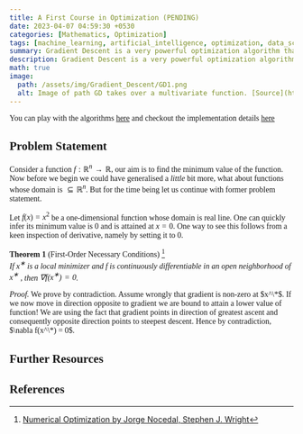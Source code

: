 ```yaml
---
title: A First Course in Optimization (PENDING)
date: 2023-04-07 04:59:30 +0530
categories: [Mathematics, Optimization]
tags: [machine_learning, artificial_intelligence, optimization, data_science, theory_course]     # TAG names should always be lowercase
summary: Gradient Descent is a very powerful optimization algorithm that is used almost everywhere in machine learning, from solving logistic regression in 1950s to GPT3! This post is math intensive, we try to give a comprehensive analysis.
description: Gradient Descent is a very powerful optimization algorithm that is used almost everywhere in machine learning, from solving logistic regression in 1950s to GPT3!
math: true
image:
  path: /assets/img/Gradient_Descent/GD1.png
  alt: Image of path GD takes over a multivariate function. [Source](https://easyai.tech/en/ai-definition/gradient-descent/)
---
```


<div class="custom" markdown="1" style="font-family: CMS"> 

You can play with the algorithms [here](https://sukhjinder-kumar-descent-algorithms.streamlit.app/) and checkout the implementation details [here](https://github.com/sukhjinder-kumar/DescentAlgorithms)

## Problem Statement 

Consider a function $f: \mathbb{R}^n \rightarrow \mathbb{R}$, our aim is to find the minimum value of the function. Now before we begin we could have generalised a _little_ bit more, what about functions whose domain is $\subseteq \mathbb{R}^n$. But for the time being let us continue with former problem statement.

Let $f(x) = x^2$ be a one-dimensional function whose domain is real line. One can quickly infer its minimum value is 0 and is attained at $x = 0$. One way to see this follows from a keen inspection of derivative, namely by setting it to 0.

__Theorem 1__ (First-Order Necessary Conditions) [^1] <br />
_If $x^∗$ is a local minimizer and $f$ is continuously differentiable in an open neighborhood of $x^∗$ , then $\nabla f(x^∗) = 0$._

_Proof._ We prove by contradiction. Assume wrongly that gradient is non-zero at $x^\*$. If we now move in direction opposite to gradient we are bound to attain a lower value of function! We are using the fact that gradient points in direction of greatest ascent and consequently opposite direction points to steepest descent. Hence by contradiction, $\nabla f(x^\*) = 0$.



## Further Resources

## References

[^1]: [Numerical Optimization by Jorge Nocedal, Stephen J. Wright](https://link.springer.com/book/10.1007/978-0-387-40065-5)

</div>
